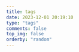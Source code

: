 ```yaml
---
title: tags
date: 2023-12-01 20:19:10
type: "tags"
comments: false
top_img: false
orderby: "random"
---
```

